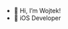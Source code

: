 - 👋 Hi, I’m Wojtek!
- 🌱 iOS Developer

<!---
wspaleniak/wspaleniak is a ✨ special ✨ repository because its `README.md` (this file) appears on your GitHub profile.
You can click the Preview link to take a look at your changes.
--->
